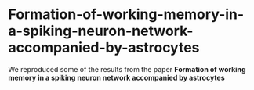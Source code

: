 # Formation-of-working-memory-in-a-spiking-neuron-network-accompanied-by-astrocytes
We reproduced some of the results from the paper **Formation of working memory in a spiking neuron network accompanied by astrocytes**

